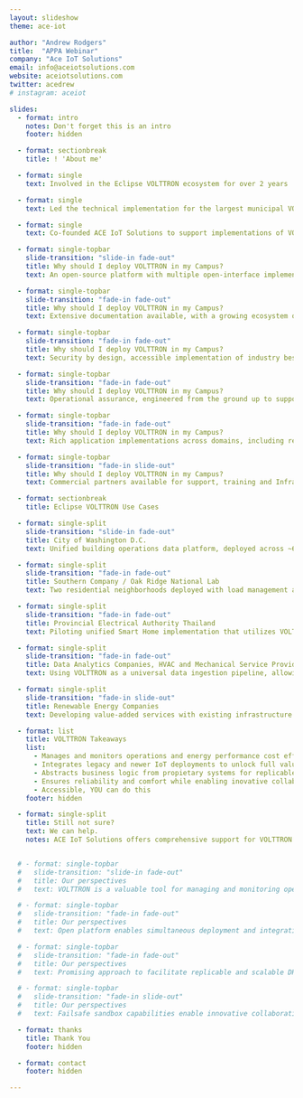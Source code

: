 ```yaml
---
layout: slideshow
theme: ace-iot

author: "Andrew Rodgers"
title:  "APPA Webinar"
company: "Ace IoT Solutions"
email: info@aceiotsolutions.com
website: aceiotsolutions.com
twitter: acedrew
# instagram: aceiot

slides:
  - format: intro
    notes: Don't forget this is an intro
    footer: hidden

  - format: sectionbreak
    title: ! 'About me'

  - format: single
    text: Involved in the Eclipse VOLTTRON ecosystem for over 2 years

  - format: single
    text: Led the technical implementation for the largest municipal VOLTTRON deployment

  - format: single
    text: Co-founded ACE IoT Solutions to support implementations of VOLTTRON platforms

  - format: single-topbar
    slide-transition: "slide-in fade-out"
    title: Why should I deploy VOLTTRON in my Campus?
    text: An open-source platform with multiple open-interface implementations included

  - format: single-topbar
    slide-transition: "fade-in fade-out"
    title: Why should I deploy VOLTTRON in my Campus?
    text: Extensive documentation available, with a growing ecosystem of users, and robust support from DOE

  - format: single-topbar
    slide-transition: "fade-in fade-out"
    title: Why should I deploy VOLTTRON in my Campus?
    text: Security by design, accessible implementation of industry best practices

  - format: single-topbar
    slide-transition: "fade-in fade-out"
    title: Why should I deploy VOLTTRON in my Campus?
    text: Operational assurance, engineered from the ground up to support co-existence of research and pilots with reliable operations

  - format: single-topbar
    slide-transition: "fade-in fade-out"
    title: Why should I deploy VOLTTRON in my Campus?
    text: Rich application implementations across domains, including residential, campus and utility scale Demand Response (DR) and Distributed Energy Resources (DER)

  - format: single-topbar
    slide-transition: "fade-in slide-out"
    title: Why should I deploy VOLTTRON in my Campus?
    text: Commercial partners available for support, training and Infrastructure-as-a-Service (IaaS) resources

  - format: sectionbreak
    title: Eclipse VOLTTRON Use Cases

  - format: single-split
    slide-transition: "slide-in fade-out"
    title: City of Washington D.C.
    text: Unified building operations data platform, deployed across ~60 buildings enabling operational cost savings of ~$1M annually

  - format: single-split
    slide-transition: "fade-in fade-out"
    title: Southern Company / Oak Ridge National Lab
    text: Two residential neighborhoods deployed with load management and community scale and distributed energy resources

  - format: single-split
    slide-transition: "fade-in fade-out"
    title: Provincial Electrical Authority Thailand
    text: Piloting unified Smart Home implementation that utilizes VOLTTRON to coordinate grid and distributed resources for optimum operation

  - format: single-split
    slide-transition: "fade-in fade-out"
    title: Data Analytics Companies, HVAC and Mechanical Service Providers
    text: Using VOLTTRON as a universal data ingestion pipeline, allowing lower cost, faster deployments

  - format: single-split
    slide-transition: "fade-in slide-out"
    title: Renewable Energy Companies
    text: Developing value-added services with existing infrastructure on top of a tested platform

  - format: list
    title: VOLTTRON Takeaways
    list:
      - Manages and monitors operations and energy performance cost effectively
      - Integrates legacy and newer IoT deployments to unlock full value
      - Abstracts business logic from propietary systems for replicable DR and DER applications
      - Ensures reliability and comfort while enabling inovative collaborations with failsafe sandboxing
      - Accessible, YOU can do this
    footer: hidden

  - format: single-split
    title: Still not sure?
    text: We can help.
    notes: ACE IoT Solutions offers comprehensive support for VOLTTRON deployments for a variety of use cases


  # - format: single-topbar
  #   slide-transition: "slide-in fade-out"
  #   title: Our perspectives
  #   text: VOLTTRON is a valuable tool for managing and monitoring operations and energy performance. Low cost, secure approach to aggregate data from entire campus or portfolio to a single platform 

  # - format: single-topbar
  #   slide-transition: "fade-in fade-out"
  #   title: Our perspectives
  #   text: Open platform enables simultaneous deployment and integration of legacy systems with newer "IoT" based technologies in a vendor neutral way

  # - format: single-topbar
  #   slide-transition: "fade-in fade-out"
  #   title: Our perspectives
  #   text: Promising approach to facilitate replicable and scalable DR and DER applications by seperating business and application logic from propietary control and communications systems

  # - format: single-topbar
  #   slide-transition: "fade-in slide-out"
  #   title: Our perspectives
  #   text: Failsafe sandbox capabilities enable innovative collaborations between researchers and facilities operators without compromising reliability or comfort

  - format: thanks
    title: Thank You
    footer: hidden

  - format: contact
    footer: hidden

---
```

